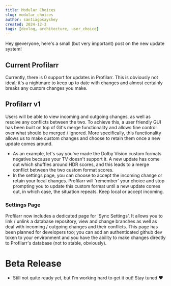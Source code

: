 ```yaml
---
title: Modular Choices
slug: modular_choices
author: santiagosayshey
created: 2024-12-3
tags: [devlog, architecture, user_choice]
---
```


Hey @everyone, here's a small (but very important) post on the new update system!

## Current Profilarr

Currently, there is 0 support for updates in Profilarr. This is obviously not ideal; it's a nightmare to keep up to date with changes and almost certainly breaks any custom changes you make.

## Profilarr v1

Users will be able to view incoming and outgoing changes, as well as resolve any conflicts between the two. To achieve this, a user friendly GUI has been built on top of Git's merge functionality and allows fine control over what should be merged / ignored. More specifically, this functionality allows us to make custom changes and choose to retain them once a new update comes around.

- As an example, let's say you've made the Dolby Vision custom formats negative because your TV doesn't support it. A new update has come out which shuffles around HDR scores, and this leads to a merge conflict between the two custom format scores.
- In the settings page, you can choose to accept the incoming change or retain your local changes. Profilarr will 'remember' your choice and stop prompting you to update this custom format until a new update comes out, in which case, the situation repeats. Keep local or accept incoming.

### Settings Page

Profilarr now includes a dedicated page for 'Sync Settings'. It allows you to link / unlink a database repository, view and change branches as well as deal with incoming / outgoing changes and their conflicts. This page has been planned for developers too; you can add an authenticated github dev token to your environment and you have the ability to make changes directly to Profilarr's database (not to stable, obviously).

# Beta Release

- Still not quite ready yet, but I'm working hard to get it out! Stay tuned :hearts:
